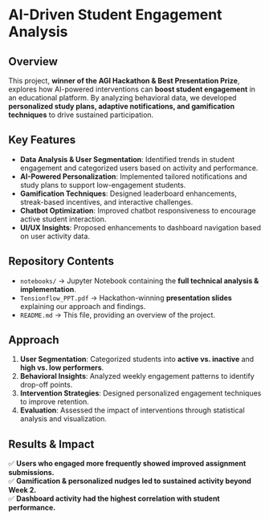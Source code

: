 # AI-Driven Student Engagement Analysis 

## Overview  
This project, **winner of the AGI Hackathon & Best Presentation Prize**, explores how AI-powered interventions can **boost student engagement** in an educational platform. By analyzing behavioral data, we developed **personalized study plans, adaptive notifications, and gamification techniques** to drive sustained participation.  

## Key Features  
- **Data Analysis & User Segmentation**: Identified trends in student engagement and categorized users based on activity and performance.  
- **AI-Powered Personalization**: Implemented tailored notifications and study plans to support low-engagement students.  
- **Gamification Techniques**: Designed leaderboard enhancements, streak-based incentives, and interactive challenges.  
- **Chatbot Optimization**: Improved chatbot responsiveness to encourage active student interaction.  
- **UI/UX Insights**: Proposed enhancements to dashboard navigation based on user activity data.  

## Repository Contents  
- `notebooks/` → Jupyter Notebook containing the **full technical analysis & implementation**.  
- `Tensionflow_PPT.pdf` → Hackathon-winning **presentation slides** explaining our approach and findings.    
- `README.md` → This file, providing an overview of the project.  

## Approach  
1. **User Segmentation**: Categorized students into **active vs. inactive** and **high vs. low performers**.  
2. **Behavioral Insights**: Analyzed weekly engagement patterns to identify drop-off points.  
3. **Intervention Strategies**: Designed personalized engagement techniques to improve retention.  
4. **Evaluation**: Assessed the impact of interventions through statistical analysis and visualization.  

## Results & Impact  
✅ **Users who engaged more frequently showed improved assignment submissions.**  
✅ **Gamification & personalized nudges led to sustained activity beyond Week 2.**  
✅ **Dashboard activity had the highest correlation with student performance.**  

